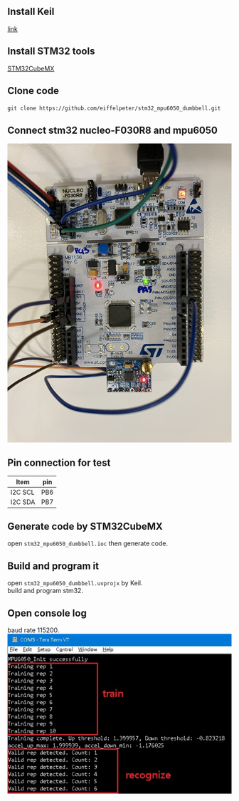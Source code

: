 ## Install Keil
[link](https://www2.keil.com/mdk5)  

## Install STM32 tools
[STM32CubeMX](https://www.st.com/en/development-tools/stm32cubemx.html)  

## Clone code
`git clone https://github.com/eiffelpeter/stm32_mpu6050_dumbbell.git`  


## Connect stm32 nucleo-F030R8 and mpu6050
![IMAGE ALT TEXT HERE](./img/IMG_2681.jpg)  

## Pin connection for test
| Item | pin | 
|---------|-----|
| I2C SCL | PB6 |
| I2C SDA | PB7 |

## Generate code by STM32CubeMX
  open `stm32_mpu6050_dumbbell.ioc` then generate code.  

## Build and program it
  open `stm32_mpu6050_dumbbell.uvprojx` by Keil.  
  build and program stm32.  

## Open console log
  baud rate 115200.  
  ![IMAGE ALT TEXT HERE](./img/console_log.jpg)  
